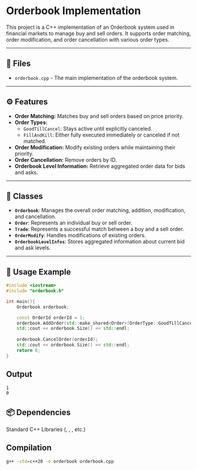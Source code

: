 # Orderbook Implementation

This project is a C++ implementation of an Orderbook system used in financial markets to manage buy and sell orders. It supports order matching, order modification, and order cancellation with various order types.

---

## 📁 Files
- `orderbook.cpp` - The main implementation of the orderbook system.

---

## ⚙️ Features
- **Order Matching:** Matches buy and sell orders based on price priority.
- **Order Types:** 
  - `GoodTillCancel`: Stays active until explicitly canceled.
  - `FillAndKill`: Either fully executed immediately or canceled if not matched.
- **Order Modification:** Modify existing orders while maintaining their priority.
- **Order Cancellation:** Remove orders by ID.
- **Orderbook Level Information:** Retrieve aggregated order data for bids and asks.

---

## 📌 Classes
- **`Orderbook`**: Manages the overall order matching, addition, modification, and cancellation.
- **`Order`**: Represents an individual buy or sell order.
- **`Trade`**: Represents a successful match between a buy and a sell order.
- **`OrderModify`**: Handles modifications of existing orders.
- **`OrderbookLevelInfos`**: Stores aggregated information about current bid and ask levels.

---

## 🚀 Usage Example

```cpp
#include <iostream>
#include "orderbook.h"

int main(){
    Orderbook orderbook;

    const OrderId orderId = 1;
    orderbook.AddOrder(std::make_shared<Order>(OrderType::GoodTillCancel, orderId, Side::Buy, 100, 10));
    std::cout << orderbook.Size() << std::endl;
    
    orderbook.CancelOrder(orderId);
    std::cout << orderbook.Size() << std::endl;
    return 0;
}
```
## Output
```bash
1
0
```


## 📦 Dependencies
Standard C++ Libraries (<iostream>, <map>, <list>, etc.)

## Compilation
```bash
g++ -std=c++20 -o orderbook orderbook.cpp
```

